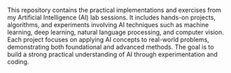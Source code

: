 This repository contains the practical implementations and exercises from my Artificial Intelligence (AI) lab sessions. It includes hands-on projects, algorithms, and experiments involving AI techniques such as machine learning, deep learning, natural language processing, and computer vision. Each project focuses on applying AI concepts to real-world problems, demonstrating both foundational and advanced methods. The goal is to build a strong practical understanding of AI through experimentation and coding.


